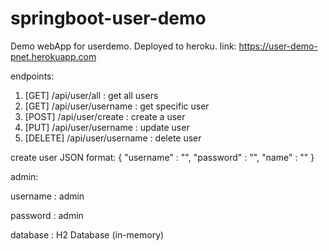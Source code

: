 # springboot-user-demo
Demo webApp for userdemo.
Deployed to heroku.
link: https://user-demo-pnet.herokuapp.com

endpoints:
1. [GET] /api/user/all : get all users
2. [GET] /api/user/username : get specific user
3. [POST] /api/user/create : create a user
4. [PUT] /api/user/username : update user
5. [DELETE] /api/user/username : delete user

create user JSON format:
  {
    "username" : "",
    "password" : "",
    "name" : ""
  }

admin:

username : admin

password : admin
  
database : H2 Database (in-memory)
